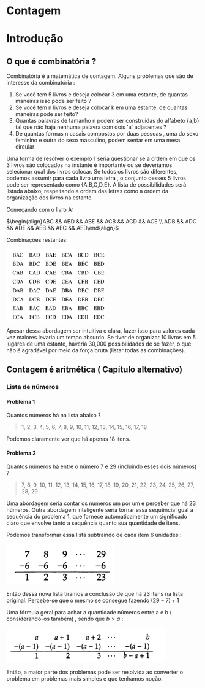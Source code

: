 # Contagem 

# Introdução

## O que é combinatória ?

Combinatória é a matemática de contagem. Alguns problemas que são de interesse da combinatória :

1. Se você tem 5 livros e deseja colocar 3 em uma estante, de quantas maneiras isso pode ser feito ?
2. Se você tem n livros e deseja colocar k em uma estante, de quantas maneiras pode ser feito?
3. Quantas palavras de tamanho n podem ser construídas do alfabeto {a,b} tal que não haja nenhuma palavra com dois 'a' adjacentes ?
4. De quantas formas n casais compostos por duas pessoas , uma do sexo feminino e outra do sexo masculino, podem sentar em uma mesa circular 

Uma forma de resolver o exemplo 1 seria questionar se a ordem em que os 3 livros são colocados na instante é importante ou se deveríamos selecionar qual dos livros colocar. Se todos os livros são diferentes, podemos assumir para cada livro uma letra , o conjunto desses 5 livros pode ser representado como {A,B,C,D,E}. A lista de possibilidades será listada abaixo, respeitando a ordem das letras como a ordem da organização dos livros na estante.

Começando com o livro A:

$\begin{align}ABC && ABD && ABE && ACB && ACD && ACE \\ ADB && ADC && ADE && AEB  && AEC &&  AED\end{align}$

Combinações restantes:

<img src="imagens/contagem/1.png" style="zoom:50%;" />

Apesar dessa abordagem ser intuitiva e clara, fazer isso para valores cada vez maiores levaria um tempo absurdo. Se tiver de organizar 10 livros em 5 lugares de uma estante, haveria 30,000 possibilidades de se fazer, o que não é agradável por meio da força bruta (listar todas as combinações).

## Contagem é aritmética ( Capítulo alternativo)

### Lista de números

#### Problema 1

Quantos números há na lista abaixo ?

> 1, 2, 3, 4, 5, 6, 7, 8, 9, 10, 11, 12, 13, 14, 15, 16, 17, 18

Podemos claramente ver que há apenas 18 itens.

#### Problema 2

Quantos números há entre o número 7  e 29 (incluindo esses dois números) ?

> 7, 8, 9, 10, 11, 12, 13, 14, 15, 16, 17, 18, 19, 20, 21, 22, 23, 24, 25, 26, 27, 28, 29

Uma abordagem seria contar os números um por um e perceber que há 23 números. Outra abordagem inteligente seria tornar essa sequência igual a sequência do problema 1, que fornece automaticamente um significado claro que envolve tanto a sequência quanto sua quantidade de itens.

Podemos transformar essa lista subtraindo de cada item 6 unidades :

![](imagens/contagem/2.png)

Então dessa nova lista tiramos a conclusão de que há 23 itens na lista original. Percebe-se que o mesmo se consegue fazendo $(29-7)+1$ 

Uma fórmula geral para achar a quantidade números entre a e b ( considerando-os também) , sendo que $b>a$ :

<img src="imagens/contagem/3.png" style="zoom:80%;" />

Então, a maior parte dos problemas pode ser resolvida ao converter o problema em problemas mais simples e que tenhamos noção.